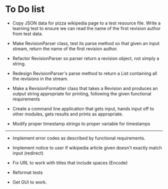 # To Do list
- Copy JSON data for pizza wikipedia page to a test resource file. Write a learning
test to ensure we can read the name of the first revision author from test data.
  
- Make RevisionParser class, test its parse method so that given an input stream, return the
name of the first revision author. 
  
- Refactor RevisionParser so parser return a revision object, not simply a string. 

- Redesign RevisionParser's parse method to return a List<Revision> containing all the
revisions in the stream.
  
- Make a RevisionFormatter class that takes a Revision and produces an output string 
appropriate for printing, following the given functional requirements 
  
- Create a command line application that gets input, hands input off to other modules,
gets results and prints as appropriate. 
  
- Modify proper timestamp strings to proper variable for timestamps

--------------
- Implement error codes as described by functional requirements.

- Implement notice to user if wikipedia article given doesn't exactly match input (redirect)

- Fix URL to work with titles that include spaces (Encode)

- Reformat tests
  
- Get GUI to work. 